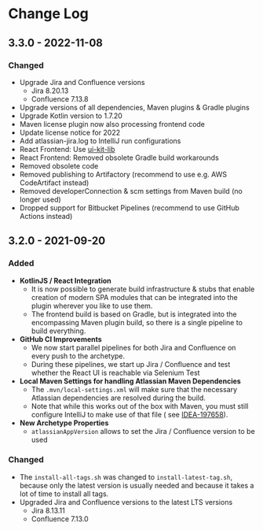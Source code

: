 # Change Log

## 3.3.0 - 2022-11-08

### Changed

- Upgrade Jira and Confluence versions
  - Jira 8.20.13 
  - Confluence 7.13.8
- Upgrade versions of all dependencies, Maven plugins & Gradle plugins
- Upgrade Kotlin version to 1.7.20
- Maven license plugin now also processing frontend code
- Update license notice for 2022
- Add atlassian-jira.log to IntelliJ run configurations
- React Frontend: Use [ui-kit-lib](https://github.com/linked-planet/ui-kit)
- React Frontend: Removed obsolete Gradle build workarounds
- Removed obsolete code
- Removed publishing to Artifactory (recommend to use e.g. AWS CodeArtifact instead)
- Removed developerConnection & scm settings from Maven build (no longer used)
- Dropped support for Bitbucket Pipelines (recommend to use GitHub Actions instead)

## 3.2.0 - 2021-09-20

### Added

- **KotlinJS / React Integration**
    - It is now possible to generate build infrastructure & stubs that enable creation of modern SPA modules that can be
      integrated into the plugin wherever you like to use them.
    - The frontend build is based on Gradle, but is integrated into the encompassing Maven plugin build, so there is a
      single pipeline to build everything.
- **GitHub CI Improvements**
    - We now start parallel pipelines for both Jira and Confluence on every push to the archetype.
    - During these pipelines, we start up Jira / Confluence and test whether the React UI is reachable via Selenium Test
- **Local Maven Settings for handling Atlassian Maven Dependencies**
    - The `.mvn/local-settings.xml` will make sure that the necessary Atlassian dependencies are resolved during the
      build.
    - Note that while this works out of the box with Maven, you must still configure IntelliJ to make use of that file (
      see [IDEA-197658](https://youtrack.jetbrains.com/issue/IDEA-197658)).
- **New Archetype Properties**
   - `atlassianAppVersion` allows to set the Jira / Confluence version to be used

### Changed

- The `install-all-tags.sh` was changed to `install-latest-tag.sh`, because only the latest version is usually needed
  and because it takes a lot of time to install all tags.
- Upgraded Jira and Confluence versions to the latest LTS versions
  - Jira 8.13.11
  - Confluence 7.13.0

